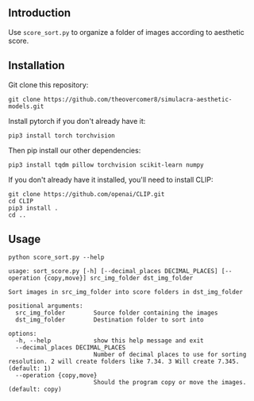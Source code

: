 ## Introduction
Use `score_sort.py` to organize a folder of images according to aesthetic score.

## Installation

Git clone this repository:

```
git clone https://github.com/theovercomer8/simulacra-aesthetic-models.git
```

Install pytorch if you don't already have it:

```
pip3 install torch torchvision
```

Then pip install our other dependencies:

```
pip3 install tqdm pillow torchvision scikit-learn numpy
```

If you don't already have it installed, you'll need to install CLIP:

```
git clone https://github.com/openai/CLIP.git
cd CLIP
pip3 install .
cd ..
```

## Usage

`python score_sort.py --help`

```
usage: sort_score.py [-h] [--decimal_places DECIMAL_PLACES] [--operation {copy,move}] src_img_folder dst_img_folder

Sort images in src_img_folder into score folders in dst_img_folder

positional arguments:
  src_img_folder        Source folder containing the images
  dst_img_folder        Destination folder to sort into

options:
  -h, --help            show this help message and exit
  --decimal_places DECIMAL_PLACES
                        Number of decimal places to use for sorting resolution. 2 will create folders like 7.34. 3 Will create 7.345. (default: 1)
  --operation {copy,move}
                        Should the program copy or move the images. (default: copy)
```
